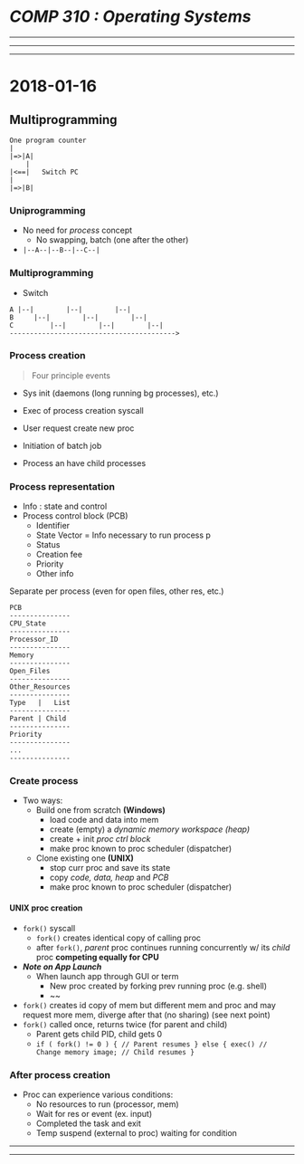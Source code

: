 # ___COMP 310 : Operating Systems___

---

---

---

# 2018-01-16

## Multiprogramming

~~~
One program counter
|
|=>|A|
    |
|<==|   Switch PC
|
|=>|B|
~~~

### Uniprogramming
- No need for _process_ concept
  * No swapping, batch (one after the other)
- `|--A--|--B--|--C--|`

### Multiprogramming
- Switch
~~~
A |--|        |--|        |--|
B     |--|        |--|        |--|
C         |--|        |--|        |--|
----------------------------------------->
~~~

### Process creation
> Four principle events

- Sys init (daemons (long running bg processes), etc.)
- Exec of process creation syscall
- User request create new proc
- Initiation of batch job

- Process an have child processes

### Process representation
- Info : state and control
- Process control block (PCB)
  * Identifier
  * State Vector = Info necessary to run process p
  * Status
  * Creation fee
  * Priority
  * Other info

Separate per process (even for open files, other res, etc.)
~~~
PCB
---------------
CPU_State
---------------
Processor_ID
---------------
Memory
---------------
Open_Files
---------------
Other_Resources
---------------
Type   |   List
---------------
Parent | Child
---------------
Priority
---------------
...
---------------
~~~

### Create process
- Two ways:
  * Build one from scratch **(Windows)**
    - load code and data into mem
    - create (empty) a _dynamic memory workspace (heap)_
    - create + init _proc ctrl block_
    - make proc known to proc scheduler (dispatcher)
  * Clone existing one **(UNIX)**
    - stop curr proc and save its state
    - copy _code, data, heap_ and _PCB_
    - make proc known to proc scheduler (dispatcher)

#### UNIX proc creation
- `fork()` syscall
  * `fork()` creates identical copy of calling proc
  * after `fork()`, _parent_ proc continues running concurrently w/ its _child_ proc **competing equally for CPU**
- _**Note on App Launch**_
  * When launch app through GUI or term
    - New proc created by forking prev running proc (e.g. shell)
    - ~~
- `fork()` creates id copy of mem but different mem and proc and may request more mem, diverge after that (no sharing) (see next point)
- `fork()` called once, returns twice (for parent and child)
  * Parent gets child PID, child gets 0
  * `if ( fork() != 0 ) { // Parent resumes } else { exec() // Change memory image; // Child resumes }`

### After process creation
- Proc can experience various conditions:
  * No resources to run (processor, mem)
  * Wait for res or event (ex. input)
  * Completed the task and exit
  * Temp suspend (external to proc) waiting for condition

---

---
